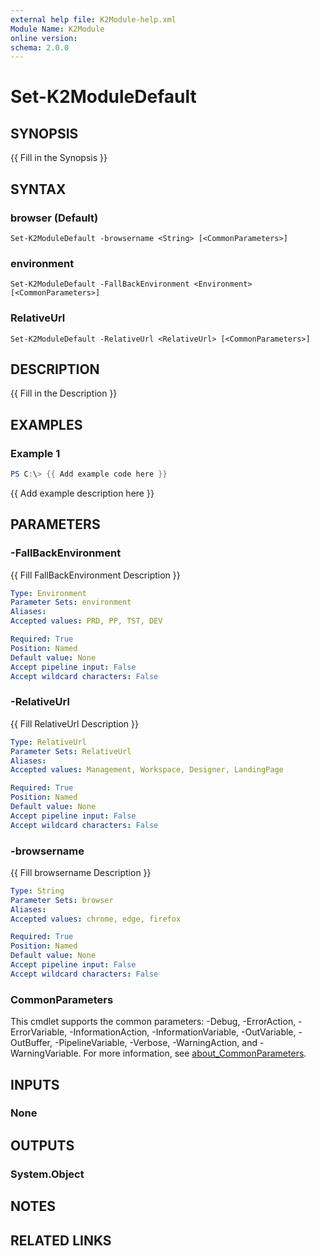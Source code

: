 ```yaml
---
external help file: K2Module-help.xml
Module Name: K2Module
online version:
schema: 2.0.0
---
```


# Set-K2ModuleDefault

## SYNOPSIS
{{ Fill in the Synopsis }}

## SYNTAX

### browser (Default)
```
Set-K2ModuleDefault -browsername <String> [<CommonParameters>]
```

### environment
```
Set-K2ModuleDefault -FallBackEnvironment <Environment> [<CommonParameters>]
```

### RelativeUrl
```
Set-K2ModuleDefault -RelativeUrl <RelativeUrl> [<CommonParameters>]
```

## DESCRIPTION
{{ Fill in the Description }}

## EXAMPLES

### Example 1
```powershell
PS C:\> {{ Add example code here }}
```

{{ Add example description here }}

## PARAMETERS

### -FallBackEnvironment
{{ Fill FallBackEnvironment Description }}

```yaml
Type: Environment
Parameter Sets: environment
Aliases:
Accepted values: PRD, PP, TST, DEV

Required: True
Position: Named
Default value: None
Accept pipeline input: False
Accept wildcard characters: False
```

### -RelativeUrl
{{ Fill RelativeUrl Description }}

```yaml
Type: RelativeUrl
Parameter Sets: RelativeUrl
Aliases:
Accepted values: Management, Workspace, Designer, LandingPage

Required: True
Position: Named
Default value: None
Accept pipeline input: False
Accept wildcard characters: False
```

### -browsername
{{ Fill browsername Description }}

```yaml
Type: String
Parameter Sets: browser
Aliases:
Accepted values: chrome, edge, firefox

Required: True
Position: Named
Default value: None
Accept pipeline input: False
Accept wildcard characters: False
```

### CommonParameters
This cmdlet supports the common parameters: -Debug, -ErrorAction, -ErrorVariable, -InformationAction, -InformationVariable, -OutVariable, -OutBuffer, -PipelineVariable, -Verbose, -WarningAction, and -WarningVariable. For more information, see [about_CommonParameters](http://go.microsoft.com/fwlink/?LinkID=113216).

## INPUTS

### None

## OUTPUTS

### System.Object
## NOTES

## RELATED LINKS

